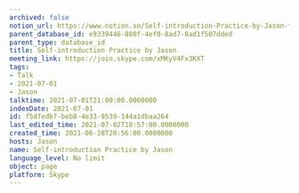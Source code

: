 ```yaml
---
archived: false
notion_url: https://www.notion.so/Self-introduction-Practice-by-Jason-f5dfedb7beb84e339539144a1dbaa264
parent_database_id: e9339446-880f-4ef0-8ad7-8ad1f507dded
parent_type: database_id
title: Self-introduction Practice by Jason
meeting_link: https://join.skype.com/xMKyV4Fx3KXT
tags:
- Talk
- 2021-07-01
- Jason
talktime: 2021-07-01T21:00:00.0000000
indexDate: 2021-07-01
id: f5dfedb7-beb8-4e33-9539-144a1dbaa264
last_edited_time: 2021-07-02T18:57:00.0000000
created_time: 2021-06-28T20:56:00.0000000
hosts: Jason
name: Self-introduction Practice by Jason
language_level: No limit
object: page
platform: Skype
---
```







